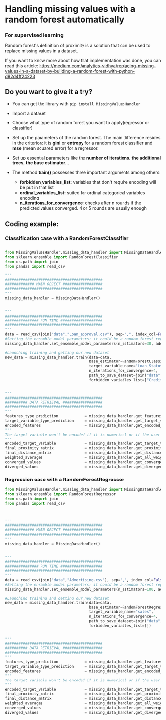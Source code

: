 # Handling missing values with a random forest automatically
### For supervised learning

Random forest's definition of proximity is a solution that can be used to replace missing values in a dataset.

If you want to know more about how that implementation was done, you can read this article: https://medium.com/analytics-vidhya/replacing-missing-values-in-a-dataset-by-building-a-random-forest-with-python-d82d4ff24223


## Do you want to give it a try?

- You can get the library with ```pip install MissingValuesHandler```

- Import a dataset

- Choose what type of random forest you want to apply(regressor or classifier)

- Set up the parameters of the random forest. The main difference resides in the criterion: it is **gini** or **entropy** for a random forest classifier and **mse** (mean squared error) for a regressor.

- Set up essential parameters like the **number of iterations**, **the additional trees**, **the base estimator**…

- The method **train()** possesses three important arguments among others:
     - **forbidden_variables_list:** variables that don't require encoding will be put in that list
     - **ordinal_variables_list:** suited for ordinal categorical variables encoding
     - **n_iterations_for_convergence:** checks after n rounds if the predicted values converged. 4 or 5 rounds are usually enough

## Coding example:
### Classification case with a RandomForestClassifier
```python

from MissingValuesHandler.missing_data_handler import MissingDataHandler
from sklearn.ensemble import RandomForestClassifier
from os.path import join
from pandas import read_csv

"""
############################################
############# MAIN OBJECT ##################
############################################
"""
missing_data_handler = MissingDataHandler()


"""
############################################
############### RUN TIME ###################
############################################
"""
data = read_csv(join("data","Loan_approval.csv"), sep=",", index_col=False)
#Setting the ensemble model parameters: it could be a random forest regressor or classifier
missing_data_handler.set_ensemble_model_parameters(n_estimators=30, additional_estimators=5)

#Launching training and getting our new dataset
new_data = missing_data_handler.train(data=data, 
                                      base_estimator=RandomForestClassifier,
                                      target_variable_name="Loan_Status",  
                                      n_iterations_for_convergence=4,
                                      path_to_save_dataset=join("data", "Loan_approval_no_nan.csv"),
                                      forbidden_variables_list=["Credit_History"])


"""
############################################
########## DATA RETRIEVAL ##################
############################################
"""
features_type_prediction            = missing_data_handler.get_features_type_predictions()
target_variable_type_prediction     = missing_data_handler.get_target_variable_type_prediction()
encoded_features                    = missing_data_handler.get_encoded_features()
"""
The target variable won't be encoded if it is numerical or if the user requires it(by putting the variable name in forbidden_variables_list') 
"""
encoded_target_variable             = missing_data_handler.get_target_variable_encoded()
final_proximity_matrix              = missing_data_handler.get_proximity_matrix()
final_distance_matrix               = missing_data_handler.get_distance_matrix()
weighted_averages                   = missing_data_handler.get_all_weighted_averages()
converged_values                    = missing_data_handler.get_converged_values()
diverged_values                     = missing_data_handler.get_diverged_values()
```




### Regression case with a RandomForestRegressor
```python
from MissingValuesHandler.missing_data_handler import MissingDataHandler
from sklearn.ensemble import RandomForestRegressor
from os.path import join
from pandas import read_csv



"""
############################################
############# MAIN OBJECT ##################
############################################
"""
missing_data_handler = MissingDataHandler()


"""
############################################
############### RUN TIME ###################
############################################
"""
data = read_csv(join("data","Advertising.csv"), sep=",", index_col=False)
#Setting the ensemble model parameters: it could be a random forest regressor or classifier
missing_data_handler.set_ensemble_model_parameters(n_estimators=100, additional_estimators=5,  criterion='mse')

#Launching training and getting our new dataset
new_data = missing_data_handler.train(data=data, 
                                      base_estimator=RandomForestRegressor,
                                      target_variable_name="sales",  
                                      n_iterations_for_convergence=4,
                                      path_to_save_dataset=join("data", "Advertising_no_nan.csv"),
                                      forbidden_variables_list=[])


"""
############################################
########## DATA RETRIEVAL ##################
############################################
"""
features_type_prediction            = missing_data_handler.get_features_type_predictions()
target_variable_type_prediction     = missing_data_handler.get_target_variable_type_prediction()
encoded_features                    = missing_data_handler.get_encoded_features()
"""
The target variable won't be encoded if it is numerical or if the user requires it(by putting the variable name in forbidden_variables_list') 
"""
encoded_target_variable             = missing_data_handler.get_target_variable_encoded()
final_proximity_matrix              = missing_data_handler.get_proximity_matrix()
final_distance_matrix               = missing_data_handler.get_distance_matrix()
weighted_averages                   = missing_data_handler.get_all_weighted_averages()
converged_values                    = missing_data_handler.get_converged_values()
diverged_values                     = missing_data_handler.get_diverged_values()
```
